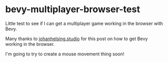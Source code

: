 # bevy-multiplayer-browser-test

Little test to see if I can get a multiplayer game working in the browser with Bevy.

Many thanks to [johanhelsing.studio](https://johanhelsing.studio/posts/extreme-bevy) for this post on how to get Bevy working in the browser.

I'm going to try to create a mouse movement thing soon!
